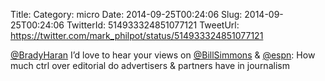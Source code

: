 Title: 
Category: micro
Date: 2014-09-25T00:24:06
Slug: 2014-09-25T00:24:06
TwitterId: 514933324851077121
TweetUrl: https://twitter.com/mark_philpot/status/514933324851077121

[@BradyHaran](https://twitter.com/BradyHaran) I’d love to hear your views on [@BillSimmons](https://twitter.com/BillSimmons) &amp; [@espn](https://twitter.com/espn): How much ctrl over editorial do advertisers &amp; partners have in journalism